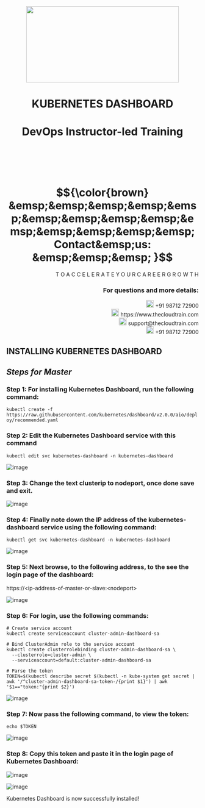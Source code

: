 <div align="center">
<img src=https://static.wixstatic.com/media/1c706c_a5df0ad56f894928bf858a74ba744b32~mv2.png/v1/fit/w_2500,h_1330,al_c/1c706c_a5df0ad56f894928bf858a74ba744b32~mv2.png width="400" height="200">
 </div>

# <div align="center"> KUBERNETES DASHBOARD </p>

# <div align="center"> DevOps Instructor-led Training </div>

<br />

<br />

<br />

<br />

# $${\color{brown} &emsp;&emsp;&emsp;&emsp;&emsp;&emsp;&emsp;&emsp;&emsp;&emsp;&emsp;&emsp;&emsp;&emsp; Contact&emsp;us: &emsp;&emsp;&emsp; }$$

<div align="right"> T O A C C E L E R A T E Y O U R C A R E E R G R O W T H </div>

### <div align="right"> For questions and more details: </div>

<div align="right"> <img src=https://w7.pngwing.com/pngs/759/922/png-transparent-telephone-logo-iphone-telephone-call-smartphone-phone-electronics-text-trademark-thumbnail.png width="20" height="20"> +91 98712 72900 </div>

<div align="right"> <img src=https://pbs.twimg.com/profile_images/1450734615946219520/jmBHQRRa_400x400.jpg width="20" height="20"> https://www.thecloudtrain.com </div>

<div align="right"> <img src=https://icons.iconarchive.com/icons/martz90/circle/512/email-icon.png width="20" height="20"> support@thecloudtrain.com </div>

<div align="right"> <img src=https://png.pngtree.com/png-vector/20221018/ourmid/pngtree-whatsapp-icon-png-image_6315990.png width="20" height="20"> +91 98712 72900 </div>

## INSTALLING KUBERNETES DASHBOARD

## _Steps for Master_

### Step 1: For installing Kubernetes Dashboard, run the following command:

`kubectl create -f https://raw.githubusercontent.com/kubernetes/dashboard/v2.0.0/aio/deploy/recommended.yaml`

### Step 2: Edit the Kubernetes Dashboard service with this command

`kubectl edit svc kubernetes-dashboard -n kubernetes-dashboard`

![image](https://user-images.githubusercontent.com/37858762/236333744-989d9562-0aad-4118-8e17-d145225c1af9.png)

### Step 3: Change the text **clusterip** to **nodeport**, once done save and exit.

![image](https://user-images.githubusercontent.com/37858762/236333695-a5f78172-06c3-48ff-aa67-f70617afb2d1.png)

### Step 4: Finally note down the IP address of the kubernetes-dashboard service using the following command:

`kubectl get svc kubernetes-dashboard -n kubernetes-dashboard`

![image](https://user-images.githubusercontent.com/37858762/236333678-4de69c17-4588-4a57-ad93-004ef0493abf.png)

### Step 5: Next browse, to the following address, to the see the login page of the dashboard:

https://\<ip-address-of-master-or-slave:\<nodeport\>

![image](https://user-images.githubusercontent.com/37858762/236333654-ec10bcb4-8e46-4641-820c-059537e63e34.png)

### Step 6: For login, use the following commands:

```
# Create service account
kubectl create serviceaccount cluster-admin-dashboard-sa

# Bind ClusterAdmin role to the service account
kubectl create clusterrolebinding cluster-admin-dashboard-sa \
  --clusterrole=cluster-admin \
  --serviceaccount=default:cluster-admin-dashboard-sa

# Parse the token
TOKEN=$(kubectl describe secret $(kubectl -n kube-system get secret | awk '/^cluster-admin-dashboard-sa-token-/{print $1}') | awk '$1=="token:"{print $2}')
```

![image](https://user-images.githubusercontent.com/37858762/236333532-31dad5ac-e426-4983-a92d-6837a34962e1.png)

### Step 7: Now pass the following command, to view the token:

`echo $TOKEN`

![image](https://user-images.githubusercontent.com/37858762/236333523-dd1741dc-c480-45ab-8b26-40b866704e29.png)

### Step 8: Copy this token and paste it in the login page of Kubernetes Dashboard:

![image](https://user-images.githubusercontent.com/37858762/236333508-ee3f7a46-5082-430b-a53a-305fe4352c73.png)

![image](https://user-images.githubusercontent.com/37858762/236333490-3094c675-b13e-4bf7-b462-e1ae40f147c6.png)

Kubernetes Dashboard is now successfully installed!


